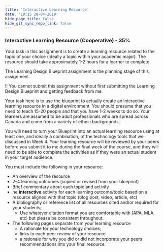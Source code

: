 ```yaml
---
title: 'Interactive Learning Resource'
date: '19:15 28-04-2019'
hide_page_title: false
hide_git_sync_repo_link: false
---
```






### Interactive Learning Resource (Cooperative) - 35%

Your task in this assignment is to create a learning resource related to the topic of your choice (ideally a topic within your academic major). The resource should take approximately 1-2 hours for a learner to complete.

The Learning Design Blueprint assignment is the planning stage of this assignment.

!! You cannot submit this assignment without first submitting the Learning Design Blueprint and getting feedback from me.

Your task here is to use the blueprint to actually create an interactive learning resource in a digital environment. You should presume that you need to teach 15-20 people and that you have 1-2 weeks to do so. Your learners are assumed to be adult professionals who are spread across Canada and come from a variety of ethnic backgrounds.

You will need to turn your Blueprint into an actual learning resource using at least one, and ideally a combination, of the technology tools that we discussed in Week 4. Your learning resource will be reviewed by your peers before you submit it to me during the final week of the course, and they will need to be able to complete the activities as if they were an actual student in your target audience.

You must include the following in your resource:

- An overview of the resource
- 2-4 learning outcomes (copied or revised from your blueprint)
- Brief commentary about each topic and activity
- ne **interactive** activity for each learning outcome/topic based on a resource aligned with that topic (blog post, video, article, etc)
- A bibliography or reference list of all resources cited and/or required for your students;
  - Use whatever citation format you are comfortable with (APA, MLA, etc) but please be consistent throughout.
- The following pages separate from your learning resource
  - A rationale for your technology choices;
  - links to each peer review of your resource
  - a rationale for why you did or did not incorporate your peers recommendations into your final resource
